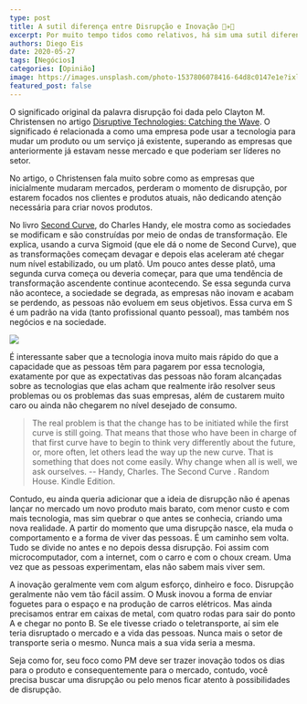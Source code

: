 ```yaml
---
type: post
title: A sutil diferença entre Disrupção e Inovação 🚀✈🚁
excerpt: Por muito tempo tidos como relativos, há sim uma sutil diferença entre esses termos
authors: Diego Eis
date: 2020-05-27
tags: [Negócios]
categories: [Opinião]
image: https://images.unsplash.com/photo-1537806078416-64d8c0147e1e?ixlib=rb-1.2.1&ixid=eyJhcHBfaWQiOjEyMDd9&auto=format&fit=crop&w=2850&q=80
featured_post: false
---
```


O significado original da palavra disrupção foi dada pelo Clayton M.
Christensen no artigo [Disruptive Technologies: Catching the
Wave](https://hbr.org/1995/01/disruptive-technologies-catching-the-wave).
O significado é relacionada a como uma empresa pode usar a tecnologia
para mudar um produto ou um serviço já existente, superando as empresas
que anteriormente já estavam nesse mercado e que poderiam ser líderes no
setor.

No artigo, o Christensen fala muito sobre como as empresas que
inicialmente mudaram mercados, perderam o momento de disrupção, por
estarem focados nos clientes e produtos atuais, não dedicando atenção
necessária para criar novos produtos.

No livro [Second Curve](https://amzn.to/2ZGW79H), do Charles Handy, ele
mostra como as sociedades se modificam e são construídas por meio de
ondas de transformação. Ele explica, usando a curva Sigmoid (que ele dá
o nome de Second Curve), que as transformações começam devagar e depois
elas aceleram até chegar num nível estabilizado, ou um platô. Um pouco
antes desse platô, uma segunda curva começa ou deveria começar, para que
uma tendência de transformação ascendente continue acontecendo. Se essa
segunda curva não acontece, a sociedade se degrada, as empresas não
inovam e acabam se perdendo, as pessoas não evoluem em seus objetivos.
Essa curva em S é um padrão na vida (tanto profissional quanto pessoal),
mas também nos negócios e na sociedade.

[![](https://bucketeer-e05bbc84-baa3-437e-9518-adb32be77984.s3.amazonaws.com/public/images/8a7d431f-976c-4d40-ad27-8f6d715c6eb3_1200x460.jpeg)](https://cdn.substack.com/image/fetch/f_auto,q_auto:good,fl_progressive:steep/https%3A%2F%2Fbucketeer-e05bbc84-baa3-437e-9518-adb32be77984.s3.amazonaws.com%2Fpublic%2Fimages%2F8a7d431f-976c-4d40-ad27-8f6d715c6eb3_1200x460.jpeg)

É interessante saber que a tecnologia inova muito mais rápido do que a
capacidade que as pessoas têm para pagarem por essa tecnologia,
exatamente por que as expectativas das pessoas não foram alcançadas
sobre as tecnologias que elas acham que realmente irão resolver seus
problemas ou os problemas das suas empresas, além de custarem muito caro
ou ainda não chegarem no nível desejado de consumo.

> The real problem is that the change has to be initiated while the
> first curve is still going. That means that those who have been in
> charge of that first curve have to begin to think very differently
> about the future, or, more often, let others lead the way up the new
> curve. That is something that does not come easily. Why change when
> all is well, we ask ourselves. \-- Handy, Charles. The Second Curve .
> Random House. Kindle Edition.

Contudo, eu ainda queria adicionar que a ideia de disrupção não é apenas
lançar no mercado um novo produto mais barato, com menor custo e com
mais tecnologia, mas sim quebrar o que antes se conhecia, criando uma
nova realidade. A partir do momento que uma disrupção nasce, ela muda o
comportamento e a forma de viver das pessoas. É um caminho sem volta.
Tudo se divide no antes e no depois dessa disrupção. Foi assim com
microcomputador, com a internet, com o carro e com o choux cream. Uma
vez que as pessoas experimentam, elas não sabem mais viver sem.

A inovação geralmente vem com algum esforço, dinheiro e foco. Disrupção
geralmente não vem tão fácil assim. O Musk inovou a forma de enviar
foguetes para o espaço e na produção de carros elétricos. Mas ainda
precisamos entrar em caixas de metal, com quatro rodas para sair do
ponto A e chegar no ponto B. Se ele tivesse criado o teletransporte, aí
sim ele teria disruptado o mercado e a vida das pessoas. Nunca mais o
setor de transporte seria o mesmo. Nunca mais a sua vida seria a mesma.

Seja como for, seu foco como PM deve ser trazer inovação todos os dias
para o produto e consequentemente para o mercado, contudo, você precisa
buscar uma disrupção ou pelo menos ficar atento à possibilidades de
disrupção.
